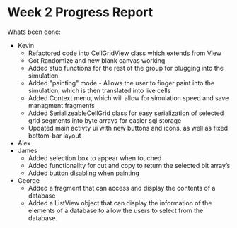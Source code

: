 # Week 2 Progress Report

Whats been done:
* Kevin
  * Refactored code into CellGridView class which extends from View
  * Got Randomize and new blank canvas working
  * Added stub functions for the rest of the group for plugging into the simulation
  * Added "painting" mode - Allows the user to finger paint into the simulation, which 
		is then translated into live cells
  * Added Context menu, which will allow for simulation speed and save managment 
		fragments
  * Added SerializeableCellGrid class for easy serialization of selected grid segments into
		byte arrays for easier sql storage
  * Updated main activty ui with new buttons and icons, as well as fixed bottom-bar layout
* Alex
* James
  * Added selection box to appear when touched
  * Added functionality for cut and copy to return the selected bit array’s
  * Added button disabling when painting 
* George
  * Added a fragment that can access and display the contents of a database
  * Added a ListView object that can display the information of the elements of a database
    to allow the users to select from the database.